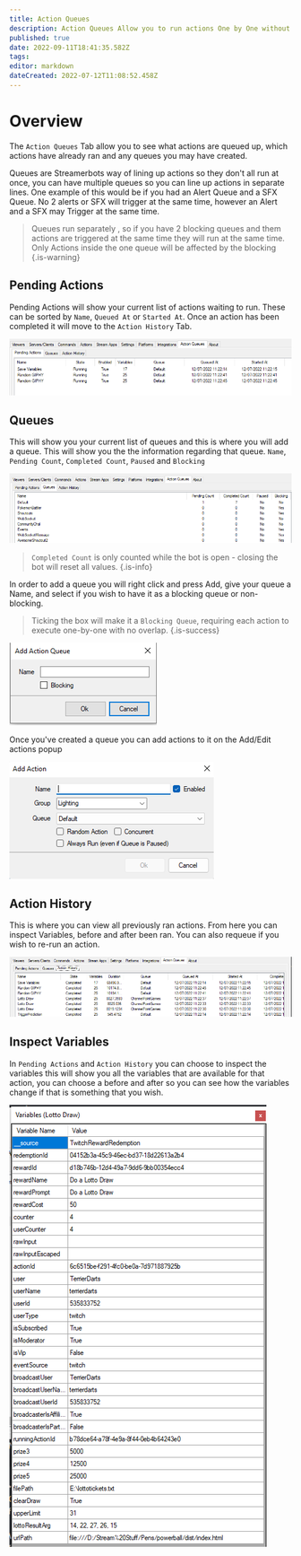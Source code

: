 ```yaml
---
title: Action Queues
description: Action Queues Allow you to run actions One by One without Overlap
published: true
date: 2022-09-11T18:41:35.582Z
tags: 
editor: markdown
dateCreated: 2022-07-12T11:08:52.458Z
---
```


# Overview

The `Action Queues` Tab allow you to see what actions are queued up, which actions have already ran and any queues you may have created.

Queues are Streamerbots way of lining up actions so they don't all run at once, you can have multiple queues so you can line up actions in separate  lines. One example of this would be if you had an Alert Queue and a SFX Queue. No 2 alerts or SFX will trigger at the same time, however an Alert and a SFX may Trigger at the same time.

> Queues run separately , so if you have 2 blocking queues and them actions are triggered at the same time they will run at the same time. Only Actions inside the one queue will be affected by the blocking {.is-warning}

## Pending Actions

Pending Actions will show your current list of actions waiting to run. These can be sorted by `Name`, `Queued At` or `Started At`. Once an action has been completed it will move to the `Action History` Tab.

![pendingactions.png](/pendingactions.png)

## Queues

This will show you your current list of queues and this is where you will add a queue. This will show you the the information regarding that queue. `Name`, `Pending Count`, `Completed Count`, `Paused` and `Blocking`

![queues.png](/queues.png)

> `Completed Count` is only counted while the bot is open - closing the bot will reset all values. {.is-info}

In order to add a queue you will right click and press Add, give your queue a Name, and select if you wish to have it as a blocking queue or non-blocking. 

> Ticking the box will make it a `Blocking Queue`, requiring each action to execute one-by-one with no overlap.
{.is-success}

![addqueue.png](/addqueue.png)

Once you've created a queue you can add actions to it on the Add/Edit actions popup

![new-action-dialogue-018.png](/new-action-dialogue-018.png)

## Action History

This is where you can view all previously ran actions. From here you can inspect Variables, before and after been ran. 
You can also requeue if you wish to re-run an action. 

![actionhistory.png](/actionhistory.png)

## Inspect Variables
In `Pending Actions` and `Action History` you can choose to inspect the variables this will show you all the variables that are available for that action, you can choose a before and after so you can see how the variables change if that is something that you wish.

![inspectvariables.png](/inspectvariables.png)

